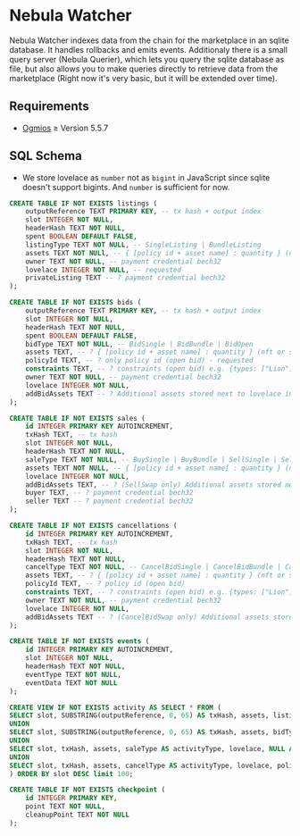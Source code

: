 # Nebula Watcher

Nebula Watcher indexes data from the chain for the marketplace in an sqlite
database. It handles rollbacks and emits events. Additionaly there is a small
query server (Nebula Querier), which lets you query the sqlite database as file,
but also allows you to make queries directly to retrieve data from the
marketplace (Right now it's very basic, but it will be extended over time).

## Requirements

- [Ogmios](https://ogmios.dev/) $\ge$ Version 5.5.7

## SQL Schema

- We store lovelace as `number` not as `bigint` in JavaScript since sqlite
  doesn't support bigints. And `number` is sufficient for now.

```sql
CREATE TABLE IF NOT EXISTS listings (
    outputReference TEXT PRIMARY KEY, -- tx hash + output index
    slot INTEGER NOT NULL,
    headerHash TEXT NOT NULL,
    spent BOOLEAN DEFAULT FALSE,
    listingType TEXT NOT NULL, -- SingleListing | BundleListing
    assets TEXT NOT NULl, -- { [policy id + asset name] : quantity } (nft or semi fungible) - offered
    owner TEXT NOT NULL, -- payment credential bech32
    lovelace INTEGER NOT NULL, -- requested
    privateListing TEXT -- ? payment credential bech32
);

CREATE TABLE IF NOT EXISTS bids (
    outputReference TEXT PRIMARY KEY, -- tx hash + output index
    slot INTEGER NOT NULL,
    headerHash TEXT NOT NULL,
    spent BOOLEAN DEFAULT FALSE,
    bidType TEXT NOT NULL, -- BidSingle | BidBundle | BidOpen
    assets TEXT, -- ? { [policy id + asset name] : quantity } (nft or semi fungible) - requested
    policyId TEXT, -- ? only policy id (open bid) - requested
    constraints TEXT, -- ? constraints (open bid) e.g. {types: ["Lion"], traits: ["Axe", "Jo-Jo"]}
    owner TEXT NOT NULL, -- payment credential bech32
    lovelace INTEGER NOT NULL,
    addBidAssets TEXT -- ? Additional assets stored next to lovelace in the bid UTxO. This could be used for NFT <> NFT trades - offered
);

CREATE TABLE IF NOT EXISTS sales (
    id INTEGER PRIMARY KEY AUTOINCREMENT,
    txHash TEXT, -- tx hash
    slot INTEGER NOT NULL,
    headerHash TEXT NOT NULL,
    saleType TEXT NOT NULL, -- BuySingle | BuyBundle | SellSingle | SellBundle | SellSwap
    assets TEXT NOT NULL, -- { [policy id + asset name] : quantity } (nft or semi fungible)
    lovelace INTEGER NOT NULL,
    addBidAssets TEXT, -- ? (SellSwap only) Additional assets stored next to lovelace in the bid UTxO. This could be used for NFT <> NFT trades - offered
    buyer TEXT, -- ? payment credential bech32
    seller TEXT -- ? payment credential bech32
);

CREATE TABLE IF NOT EXISTS cancellations (
    id INTEGER PRIMARY KEY AUTOINCREMENT,
    txHash TEXT, -- tx hash
    slot INTEGER NOT NULL,
    headerHash TEXT NOT NULL,
    cancelType TEXT NOT NULL, -- CancelBidSingle | CancelBidBundle | CancelBidOpen | CancelListingSingle | CancelListingBundle | CancelBidSwap
    assets TEXT, -- ? { [policy id + asset name] : quantity } (nft or semi fungible)
    policyId TEXT, -- ? policy id (open bid)
    constraints TEXT, -- ? constraints (open bid) e.g. {types: ["Lion"], traits: ["Axe", "Jo-Jo"]}
    owner TEXT NOT NULL, -- payment credential bech32
    lovelace INTEGER NOT NULL,
    addBidAssets TEXT -- ? (CancelBidSwap only) Additional assets stored next to lovelace in the bid UTxO. This could be used for NFT <> NFT trades - offered
);

CREATE TABLE IF NOT EXISTS events (
    id INTEGER PRIMARY KEY AUTOINCREMENT,
    slot INTEGER NOT NULL,
    headerHash TEXT NOT NULL,
    eventType TEXT NOT NULL,
    eventData TEXT NOT NULL
);

CREATE VIEW IF NOT EXISTS activity AS SELECT * FROM (
SELECT slot, SUBSTRING(outputReference, 0, 65) AS txHash, assets, listingType AS activityType, lovelace, NULL AS policyId, NULL AS addBidAssets FROM listings
UNION 
SELECT slot, SUBSTRING(outputReference, 0, 65) AS txHash, assets, bidType AS activityType, lovelace, policyId, addBidAssets FROM bids
UNION
SELECT slot, txHash, assets, saleType AS activityType, lovelace, NULL AS policyId, addBidAssets FROM sales
UNION
SELECT slot, txHash, assets, cancelType AS activityType, lovelace, policyId, addBidAssets FROM cancellations
) ORDER BY slot DESC limit 100;

CREATE TABLE IF NOT EXISTS checkpoint (
    id INTEGER PRIMARY KEY,
    point TEXT NOT NULL,
    cleanupPoint TEXT NOT NULL
);
```
